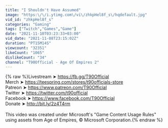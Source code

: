 ```yaml
---
title: "I Shouldn't Have Assumed"
image: "https:\/\/i.ytimg.com\/vi\/zhkpHel8f_s\/hqdefault.jpg"
vid_id: "zhkpHel8f_s"
categories: "Gaming"
tags: ["Twitch","Games","Game"]
date: "2021-11-10T03:23:33+03:00"
vid_date: "2021-11-08T23:15:02Z"
duration: "PT15M14S"
viewcount: "32351"
likeCount: "1065"
dislikeCount: "34"
channel: "T90Official - Age Of Empires 2"
---
```

{% raw %}Livestream ➤ <a rel="nofollow" target="blank" href="https://fb.gg/T90Official">https://fb.gg/T90Official</a><br />Merch ➤ <a rel="nofollow" target="blank" href="https://teespring.com/stores/t90officials-store">https://teespring.com/stores/t90officials-store</a><br />Patreon ➤ <a rel="nofollow" target="blank" href="https://www.patreon.com/T90Official">https://www.patreon.com/T90Official</a><br />Twitter ➤ <a rel="nofollow" target="blank" href="https://twitter.com/t90official">https://twitter.com/t90official</a><br />Facebook ➤ <a rel="nofollow" target="blank" href="https://www.facebook.com/T90Official">https://www.facebook.com/T90Official</a><br />Donate ➤ <a rel="nofollow" target="blank" href="http://bit.ly/2z4T4rm">http://bit.ly/2z4T4rm</a><br /><br />This video was created under Microsoft's &quot;Game Content Usage Rules&quot; using assets from Age of Empires, © Microsoft Corporation.{% endraw %}
